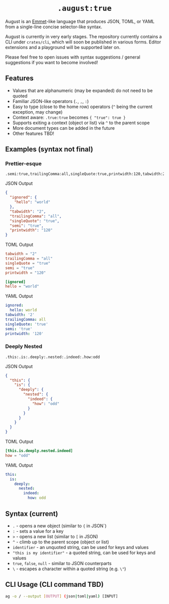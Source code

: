 <h1 align="center"><code>.august:true</code></h1>

August is an [Emmet](https://github.com/emmetio/emmet)-like language that produces JSON, TOML, or YAML from a single-line concise selector-like syntax. 

August is currently in very early stages. The repository currently contains a CLI under `crates/cli`, which will soon be published in various forms. Editor extensions and a playground will be supported later on.

Please feel free to open issues with syntax suggestions / general suggestions if you want to become involved!

## Features

- Values that are alphanumeric (may be expanded) do not need to be quoted
- Familiar JSON-like operators (`.`, `,`, `:`)
- Easy to type (close to the home row) operators (`^` being the current exception, may change)
- Context aware: `.true:true` becomes `{ "true": true }`
- Supports exiting a context (object or list) via `^` to the parent scope
- More document types can be added in the future
- Other features TBD!

## Examples (syntax not final)

### Prettier-esque

```
.semi:true,trailingComma:all,singleQuote:true,printwidth:120,tabwidth:2,ignored:.hello:world
````

JSON Output

```json
{
  "ignored": {
    "hello": "world"
  },
  "tabwidth": "2",
  "trailingComma": "all",
  "singleQuote": "true",
  "semi": "true",
  "printwidth": "120"
}
```

TOML Output

```toml
tabwidth = "2"
trailingComma = "all"
singleQuote = "true"
semi = "true"
printwidth = "120"

[ignored]
hello = "world"
```

YAML Output

```yaml
ignored:
  hello: world
tabwidth: '2'
trailingComma: all
singleQuote: 'true'
semi: 'true'
printwidth: '120'
```

### Deeply Nested

```
.this:.is:.deeply:.nested:.indeed:.how:odd
```

JSON Output

```json
{
  "this": {
    "is": {
      "deeply": {
        "nested": {
          "indeed": {
            "how": "odd"
          }
        }
      }
    }
  }
}
```

TOML Output

```toml
[this.is.deeply.nested.indeed]
how = "odd"
```

YAML Output

```yaml
this:
  is:
    deeply:
      nested:
        indeed:
          how: odd
```

## Syntax (current)

- `.` - opens a new object (similar to `{` in JSON`)
- `:` - sets a value for a key
- `>` - opens a new list (similar to `[` in JSON)
- `^` - climb up to the parent scope (object or list)
- `identifier` - an unquoted string, can be used for keys and values
- `"this is my identifier"` - a quoted string, can be used for keys and values
- `true`, `false`, `null` - similar to JSON counterparts
- `\` - escapes a character within a quoted string (e.g. `\"`)

## CLI Usage (CLI command TBD)

```sh
ag -o / --output [OUTPUT] (json|toml|yaml) [INPUT]
```

